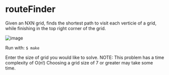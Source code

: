 # routeFinder
Given an NXN grid, finds the shortest path to visit each verticie of a grid, while finishing in the top right corner of the grid.

![image](https://user-images.githubusercontent.com/77590480/194775242-1c9b5b24-49c0-41e8-9256-e316a725f939.png)

Run with:
`$ make`

Enter the size of grid you would like to solve. 
NOTE: This problem has a time complexity of O(n!) Choosing a grid size of 7 or greater may take some time.
